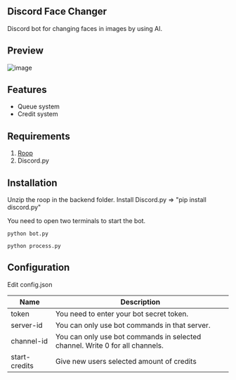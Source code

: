 ## Discord Face Changer
Discord bot for changing faces in images by using AI.

## Preview
![image](https://github.com/kaan36875/discord-facechanger/assets/68202970/3fa073ce-04fb-44e3-aef1-00c7b31e8a84)

## Features
- Queue system
- Credit system

## Requirements
1. [Roop](https://github.com/s0md3v/roop/releases/)
2. Discord.py

## Installation
Unzip the roop in the backend folder.
Install Discord.py => "pip install discord.py"

You need to open two terminals to start the bot.

`python bot.py`

`python process.py`

## Configuration
Edit config.json

| Name | Description  |
| ------------ | ------------ |
| token  | You need to enter your bot secret token. |
| server-id  | 	 You can only use bot commands in that server.  |
| channel-id  | You can only use bot commands in selected channel. Write 0 for all channels.   |
| start-credits  | Give new users selected amount of credits  |
